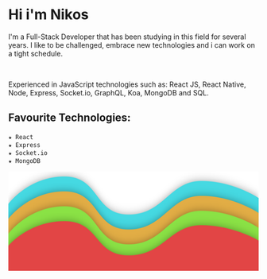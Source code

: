 <h1>Hi i'm Nikos</h1>
<p>I'm a Full-Stack Developer that has been studying in this field for several years. I like to be challenged, embrace new technologies and i can work on a tight schedule.</p>
<br>
<p>Experienced in JavaScript technologies such as: React JS, React Native, Node, Express, Socket.io, GraphQL, Koa, MongoDB and SQL.</p>

<h2>Favourite Technologies:</h2>

```
★ React
★ Express
★ Socket.io
★ MongoDB
```

<p>
  <img src="https://raw.githubusercontent.com/Nik439/Images/master/waves_resize.svg" height="200" width="100%" ></img>
</p>


<!--
**Nik439/Nik439** is a ✨ _special_ ✨ repository because its `README.md` (this file) appears on your GitHub profile.

Here are some ideas to get you started:

- 🔭 I’m currently working on ...
- 🌱 I’m currently learning ...
- 👯 I’m looking to collaborate on ...
- 🤔 I’m looking for help with ...
- 💬 Ask me about ...
- 📫 How to reach me: ...
- 😄 Pronouns: ...
- ⚡ Fun fact: ...
-->
